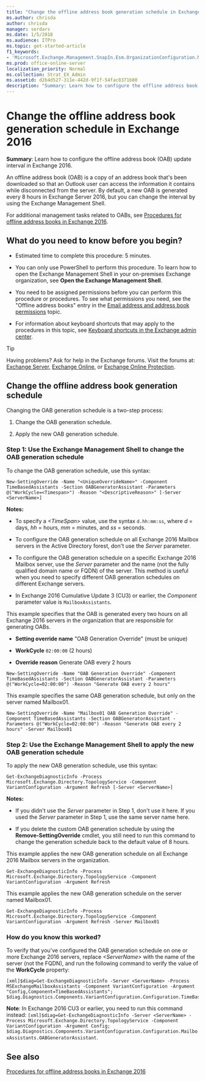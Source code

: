 ```yaml
---
title: "Change the offline address book generation schedule in Exchange 2016"
ms.author: chrisda
author: chrisda
manager: serdars
ms.date: 1/5/2018
ms.audience: ITPro
ms.topic: get-started-article
f1_keywords:
- 'Microsoft.Exchange.Management.SnapIn.Esm.OrganizationConfiguration.Mailbox.OfflineAddressBookGeneralPage'
ms.prod: office-online-server
localization_priority: Normal
ms.collection: Strat_EX_Admin
ms.assetid: d2b4d527-311e-442d-9f1f-54fac8371b80
description: "Summary: Learn how to configure the offline address book (OAB) update interval in Exchange 2016."
---
```


# Change the offline address book generation schedule in Exchange 2016

 **Summary**: Learn how to configure the offline address book (OAB) update interval in Exchange 2016.
  
An offline address book (OAB) is a copy of an address book that's been downloaded so that an Outlook user can access the information it contains while disconnected from the server. By default, a new OAB is generated every 8 hours in Exchange Server 2016, but you can change the interval by using the Exchange Management Shell.
  
For additional management tasks related to OABs, see [Procedures for offline address books in Exchange 2016](../../email-addresses-and-address-books/offline-address-books/offline-address-book-procedures.md).
  
## What do you need to know before you begin?

- Estimated time to complete this procedure: 5 minutes.
    
- You can only use PowerShell to perform this procedure. To learn how to open the Exchange Management Shell in your on-premises Exchange organization, see **Open the Exchange Management Shell**.
    
- You need to be assigned permissions before you can perform this procedure or procedures. To see what permissions you need, see the "Offline address books" entry in the [Email address and address book permissions](../../permissions/feature-permissions/email-address-and-address-book-permissions.md) topic. 
    
- For information about keyboard shortcuts that may apply to the procedures in this topic, see [Keyboard shortcuts in the Exchange admin center](../../about-documentation/keyboard-shortcuts-in-eac.md).
    
> [!TIP]
> Having problems? Ask for help in the Exchange forums. Visit the forums at: [Exchange Server](https://go.microsoft.com/fwlink/p/?linkId=60612), [Exchange Online](https://go.microsoft.com/fwlink/p/?linkId=267542), or [Exchange Online Protection](https://go.microsoft.com/fwlink/p/?linkId=285351). 
  
## Change the offline address book generation schedule

Changing the OAB generation schedule is a two-step process:
  
1. Change the OAB generation schedule.
    
2. Apply the new OAB generation schedule.
    
### Step 1: Use the Exchange Management Shell to change the OAB generation schedule

To change the OAB generation schedule, use this syntax:
  
```
New-SettingOverride -Name "<UniqueOverrideName>" -Component TimeBasedAssistants -Section OABGeneratorAssistant -Parameters @("WorkCycle=<Timespan>") -Reason "<DescriptiveReason>" [-Server <ServerName>]
```

 **Notes:**
  
- To specify a  _\<TimeSpan\>_ value, use the syntax  `d.hh:mm:ss`, where  _d_ = days,  _hh_ = hours,  _mm_ = minutes, and  _ss_ = seconds. 
    
- To configure the OAB generation schedule on all Exchange 2016 Mailbox servers in the Active Directory forest, don't use the  _Server_ parameter. 
    
- To configure the OAB generation schedule on a specific Exchange 2016 Mailbox server, use the  _Server_ parameter and the name (not the fully qualified domain name or FQDN) of the server. This method is useful when you need to specify different OAB generation schedules on different Exchange servers. 
    
- In Exchange 2016 Cumulative Update 3 (CU3) or earlier, the  _Component_ parameter value is  `MailboxAssistants`.
    
This example specifies that the OAB is generated every two hours on all Exchange 2016 servers in the organization that are responsible for generating OABs.
  
- **Setting override name** "OAB Generation Override" (must be unique) 
    
- **WorkCycle** `02:00:00` (2 hours) 
    
- **Override reason** Generate OAB every 2 hours 
    
```
New-SettingOverride -Name "OAB Generation Override" -Component TimeBasedAssistants -Section OABGeneratorAssistant -Parameters @("WorkCycle=02:00:00") -Reason "Generate OAB every 2 hours"
```

This example specifies the same OAB generation schedule, but only on the server named Mailbox01.
  
```
New-SettingOverride -Name "Mailbox01 OAB Generation Override" -Component TimeBasedAssistants -Section OABGeneratorAssistant -Parameters @("WorkCycle=02:00:00") -Reason "Generate OAB every 2 hours" -Server Mailbox01
```

### Step 2: Use the Exchange Management Shell to apply the new OAB generation schedule

To apply the new OAB generation schedule, use this syntax:
  
```
Get-ExchangeDiagnosticInfo -Process Microsoft.Exchange.Directory.TopologyService -Component VariantConfiguration -Argument Refresh [-Server <ServerName>]
```

 **Notes:**
  
- If you didn't use the  _Server_ parameter in Step 1, don't use it here. If you used the  _Server_ parameter in Step 1, use the same server name here. 
    
- If you delete the custom OAB generation schedule by using the **Remove-SettingOverride** cmdlet, you still need to run this command to change the generation schedule back to the default value of 8 hours. 
    
This example applies the new OAB generation schedule on all Exchange 2016 Mailbox servers in the organization.
  
```
Get-ExchangeDiagnosticInfo -Process Microsoft.Exchange.Directory.TopologyService -Component VariantConfiguration -Argument Refresh
```

This example applies the new OAB generation schedule on the server named Mailbox01.
  
```
Get-ExchangeDiagnosticInfo -Process Microsoft.Exchange.Directory.TopologyService -Component VariantConfiguration -Argument Refresh -Server Mailbox01
```

### How do you know this worked?

To verify that you've configured the OAB generation schedule on one or more Exchange 2016 servers, replace  _\<ServerName\>_ with the name of the server (not the FQDN), and run the following command to verify the value of the **WorkCycle** property: 
  
```
[xml]$diag=Get-ExchangeDiagnosticInfo -Server <ServerName> -Process MSExchangeMailboxAssistants -Component VariantConfiguration -Argument "Config,Component=TimeBasedAssistants"; $diag.Diagnostics.Components.VariantConfiguration.Configuration.TimeBasedAssistants.OABGeneratorAssistant
```

 **Note**: In Exchange 2016 CU3 or earlier, you need to run this command instead:  `[xml]$diag=Get-ExchangeDiagnosticInfo -Server <ServerName> -Process Microsoft.Exchange.Directory.TopologyService -Component VariantConfiguration -Argument Config; $diag.Diagnostics.Components.VariantConfiguration.Configuration.MailboxAssistants.OABGeneratorAssistant`.
  
## See also

[Procedures for offline address books in Exchange 2016](../../email-addresses-and-address-books/offline-address-books/offline-address-book-procedures.md)

